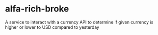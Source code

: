 # alfa-rich-broke
 A service to interact with a currency API to determine if given currency is higher or lower to USD compared to yesterday
